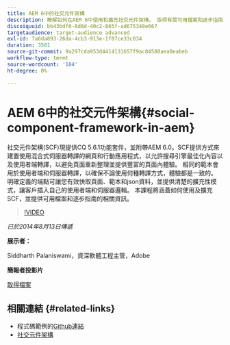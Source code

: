 ```yaml
---
title: AEM 6中的社交元件架構
description: 瞭解如何在AEM 6中使用和擴充社交元件架構。 取得有關可用檔案和逐步指南的資訊。
discoiquuid: bb43bdf0-8d8d-40c2-865f-ad675348e667
targetaudience: target-audience advanced
exl-id: 7a6da893-26da-4cb3-913e-1f07ce33c034
duration: 3581
source-git-commit: 9a297cda953d4414131657f9ac84580aea0eabeb
workflow-type: tm+mt
source-wordcount: '184'
ht-degree: 0%

---
```


# AEM 6中的社交元件架構{#social-component-framework-in-aem}

社交元件架構(SCF)現提供CQ 5.6.1功能套件，並附帶AEM 6.0。SCF提供方式來建置使用混合式伺服器轉譯的網頁和行動應用程式，以允許搜尋引擎最佳化內容以及使用者端轉譯，以避免頁面重新整理並提供豐富的頁面內體驗。 相同的範本會用於使用者端和伺服器轉譯，以確保不論使用何種轉譯方式，體驗都是一致的。 明確定義的端點可讓您有效快取頁面、範本和json資料，並提供清楚的擴充性模式，讓客戶插入自己的使用者端和伺服器邏輯。 本課程將涵蓋如何使用及擴充SCF，並提供可用檔案和逐步指南的相關資訊。

>[!VIDEO](https://video.tv.adobe.com/v/19464/?quality=9)

*已於2014年8月13日傳遞*

**展示者：**

Siddharth Palaniswami，資深軟體工程主管，Adobe

**簡報者投影片**

[取得檔案](assets/scf-gems.pdf)

## 相關連結 {#related-links}

* 程式碼範例的[Github連結](https://github.com/Adobe-Marketing-Cloud/aem-scf-sample-components-extension)
* [社交元件架構](https://docs.adobe.com/content/docs/en/aem/6-0/develop/social-communities/scf.html)
